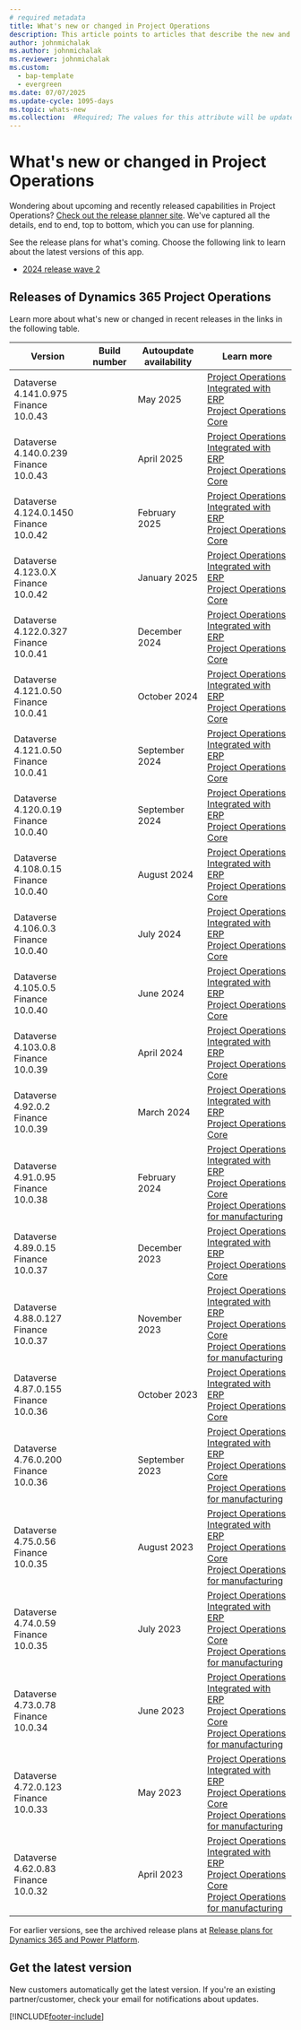 ```yaml
---
# required metadata
title: What's new or changed in Project Operations
description: This article points to articles that describe the new and changed features in each release of Project Operations.
author: johnmichalak
ms.author: johnmichalak
ms.reviewer: johnmichalak
ms.custom: 
  - bap-template
  - evergreen
ms.date: 07/07/2025
ms.update-cycle: 1095-days
ms.topic: whats-new
ms.collection:  #Required; The values for this attribute will be updated over time. For now, leave this value blank.
---
```


# What's new or changed in Project Operations

Wondering about upcoming and recently released capabilities in Project Operations? [Check out the release planner site](https://experience.dynamics.com/releaseplans/?app=Project+Operations). We've captured all the details, end to end, top to bottom, which you can use for planning.  

See the release plans for what's coming. Choose the following link to learn about the latest versions of this app.

- [2024 release wave 2](/dynamics365/release-plan/2024wave2/finance-supply-chain/dynamics365-project-operations/)  

## Releases of Dynamics 365 Project Operations

Learn more about what's new or changed in recent releases in the links in the following table.

| Version | Build number | Autoupdate availability | Learn more |
|---------|--------------|---------------|-------------|
| Dataverse 4.141.0.975 </br> Finance 10.0.43 |    | May 2025    | [Project Operations Integrated with ERP](whats-new-may-2025-resource-based.md) </br> [Project Operations Core](../pro/whats-new/whats-new-may-2025-lite.md) |
| Dataverse 4.140.0.239 </br> Finance 10.0.43 |    | April 2025    | [Project Operations Integrated with ERP](whats-new-apr-2025-resource-based.md) </br> [Project Operations Core](../pro/whats-new/whats-new-apr-2025-lite.md) |
| Dataverse 4.124.0.1450 </br> Finance 10.0.42 |    | February 2025    | [Project Operations Integrated with ERP](whats-new-feb-2025-resource-based.md) </br> [Project Operations Core](../pro/whats-new/whats-new-feb-2025-lite.md) |
| Dataverse 4.123.0.X </br> Finance 10.0.42 |    | January 2025    | [Project Operations Integrated with ERP](whats-new-jan-2025-resource-based.md) </br> [Project Operations Core](../pro/whats-new/whats-new-jan-2025-lite.md) |
| Dataverse 4.122.0.327 </br> Finance 10.0.41 |    | December 2024    | [Project Operations Integrated with ERP](whats-new-dec-2024-resource-based.md) </br> [Project Operations Core](../pro/whats-new/whats-new-dec-2024-lite.md) |
| Dataverse 4.121.0.50 </br> Finance 10.0.41 |    | October 2024    | [Project Operations Integrated with ERP](whats-new-sep-2024-resource-based.md) </br> [Project Operations Core](../pro/whats-new/whats-new-sep-2024-lite.md) |
| Dataverse 4.121.0.50 </br> Finance 10.0.41 |    | September 2024    | [Project Operations Integrated with ERP](whats-new-oct-2024-resource-based.md) </br> [Project Operations Core](../pro/whats-new/whats-new-oct-2024-lite.md) |
| Dataverse 4.120.0.19 </br> Finance 10.0.40 |    | September 2024    | [Project Operations Integrated with ERP](whats-new-sep-2024-resource-based.md) </br> [Project Operations Core](../pro/whats-new/whats-new-sep-2024-lite.md) |
| Dataverse 4.108.0.15 </br> Finance 10.0.40 |    | August 2024    | [Project Operations Integrated with ERP](whats-new-aug-2024-resource-based.md) </br> [Project Operations Core](../pro/whats-new/whats-new-aug-2024-lite.md) |
| Dataverse 4.106.0.3 </br> Finance 10.0.40 |    | July 2024    | [Project Operations Integrated with ERP](whats-new-july-2024-resource-based.md) </br> [Project Operations Core](../pro/whats-new/whats-new-july-2024-lite.md) |
| Dataverse 4.105.0.5 </br> Finance 10.0.40 |    | June 2024    | [Project Operations Integrated with ERP](whats-new-june-2024-resource-based.md) </br> [Project Operations Core](../pro/whats-new/whats-new-june-2024-lite.md) |
| Dataverse 4.103.0.8 </br> Finance 10.0.39 |    | April 2024    | [Project Operations Integrated with ERP](whats-new-apr-2024-resource-based.md) </br> [Project Operations Core](../pro/whats-new/whats-new-apr-2024-lite.md) |
| Dataverse 4.92.0.2 </br> Finance 10.0.39 |    | March 2024    | [Project Operations Integrated with ERP](whats-new-mar-2024-resource-based.md) </br> [Project Operations Core](../pro/whats-new/whats-new-mar-2024-lite.md) |
| Dataverse 4.91.0.95 </br> Finance 10.0.38 |    | February 2024    | [Project Operations Integrated with ERP](whats-new-feb-2024-resource-based.md) </br> [Project Operations Core](../pro/whats-new/whats-new-feb-2024-lite.md) </br> [Project Operations for manufacturing](../prod-pma/whats-new/whats-new-feb-2024-stocked.md)|
| Dataverse 4.89.0.15 </br> Finance 10.0.37 |    | December 2023    | [Project Operations Integrated with ERP](whats-new-dec-2023-resource-based.md) </br> [Project Operations Core](../pro/whats-new/whats-new-dec-2023-lite.md) |
| Dataverse 4.88.0.127 </br> Finance 10.0.37 |    | November 2023    | [Project Operations Integrated with ERP](whats-new-nov-2023-resource-based.md) </br> [Project Operations Core](../pro/whats-new/whats-new-nov-2023-lite.md) </br> [Project Operations for manufacturing](../prod-pma/whats-new/whats-new-nov-2023-stocked.md)|
| Dataverse 4.87.0.155 </br> Finance 10.0.36 |    | October 2023    | [Project Operations Integrated with ERP](whats-new-oct-2023-resource-based.md) </br> [Project Operations Core](../pro/whats-new/whats-new-oct-2023-lite.md) |
| Dataverse 4.76.0.200 </br> Finance 10.0.36 |     | September 2023    | [Project Operations Integrated with ERP](whats-new-sept-2023-resource-based.md) </br> [Project Operations Core](../pro/whats-new/whats-new-sept-2023-lite.md)  </br> [Project Operations for manufacturing](../prod-pma/whats-new/whats-new-sept-2023-stocked.md)|
| Dataverse 4.75.0.56 </br> Finance 10.0.35 |     | August 2023    | [Project Operations Integrated with ERP](whats-new-aug-2023-resource-based.md) </br> [Project Operations Core](../pro/whats-new/whats-new-aug-2023-lite.md)  </br> [Project Operations for manufacturing](../prod-pma/whats-new/whats-new-aug-2023-stocked.md)|
| Dataverse 4.74.0.59 </br> Finance 10.0.35 |     | July 2023    | [Project Operations Integrated with ERP](whats-new-jul-2023-resource-based.md) </br> [Project Operations Core](../pro/whats-new/whats-new-jul-2023-lite.md)  </br> [Project Operations for manufacturing](../prod-pma/whats-new/whats-new-jun-2023-stocked.md)|
| Dataverse 4.73.0.78 </br> Finance 10.0.34 |     | June 2023    | [Project Operations Integrated with ERP](whats-new-may-2023-resource-based.md) </br> [Project Operations Core](../pro/whats-new/whats-new-may-2023-lite.md)  </br> [Project Operations for manufacturing](../prod-pma/whats-new/whats-new-may-2023-stocked.md)|
| Dataverse 4.72.0.123 </br> Finance 10.0.33  |               | May 2023 |  [Project Operations Integrated with ERP](whats-new-jun-2023-resource-based.md) </br> [Project Operations Core](../pro/whats-new/whats-new-jun-2023-lite.md)  </br> [Project Operations for manufacturing](../prod-pma/whats-new/whats-new-jun-2023-stocked.md)|
| Dataverse 4.62.0.83 </br> Finance 10.0.32  |               | April 2023 |  [Project Operations Integrated with ERP](whats-new-apr-2023-resource-based.md) </br> [Project Operations Core](../pro/whats-new/whats-new-apr-2023-lite.md)  </br> [Project Operations for manufacturing](../prod-pma/whats-new/whats-new-apr-2023-stocked.md)|

For earlier versions, see the archived release plans at [Release plans for Dynamics 365 and Power Platform](/dynamics365/release-plans/archived-plans).  
## Get the latest version

New customers automatically get the latest version. If you're an existing partner/customer, check your email for notifications about updates. 

[!INCLUDE[footer-include](../includes/footer-banner.md)]
